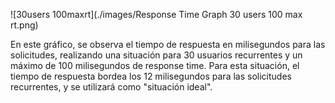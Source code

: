 ![30users 100maxrt](./images/Response Time Graph 30 users 100 max rt.png)

En este gráfico, se observa el tiempo de respuesta en milisegundos para las solicitudes, realizando una situación para 30 usuarios recurrentes y un máximo de 100 milisegundos de response time.
Para esta situación, el tiempo de respuesta bordea los 12 milisegundos para las solicitudes recurrentes, y se utilizará como "situación ideal".
